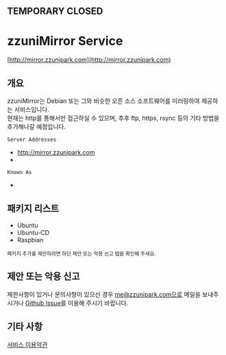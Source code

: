 ## TEMPORARY CLOSED

# zzuniMirror Service

[http://mirror.zzunipark.com](http://mirror.zzunipark.com)

## 개요

zzuniMirror는 Debian 또는 그와 비슷한 오픈 소스 소프트웨어를 미러링하여 제공하는 서비스입니다.
<br>
현재는 http를 통해서만 접근하실 수 있으며, 추후 ftp, https, rsync 등의 기타 방법을 추가해나갈 예정입니다.

`Server Addresses`

- http://mirror.zzunipark.com
-

`Known As`

-

## 패키지 리스트

- Ubuntu
- Ubuntu-CD
- Raspbian

<small>패키지 추가를 제안하려면 하단 제안 또는 악용 신고 탭을 확인해 주세요.</small>

## 제안 또는 악용 신고

제한사항이 있거나 문의사항이 있으신 경우 me@zzunipark.com으로 메일을 보내주시거나 [Github Issue](https://github.com/zzunipark/zzuniMirror/issues/new)를 이용해 주시기 바랍니다.

## 기타 사항

[서비스 이용약관](https://mirror.zzunipark.com/terms-of-service)<br>
